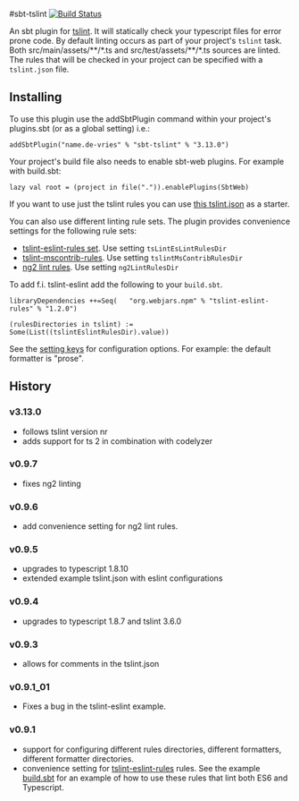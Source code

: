 #sbt-tslint [![Build Status](https://travis-ci.org/joost-de-vries/sbt-tslint.png?branch=master)](https://travis-ci.org/joost-de-vries/sbt-tslint)

An sbt plugin for [tslint](http://palantir.github.io/tslint/). It will statically check your typescript files for error prone code.
By default linting occurs as part of your project's `tslint` task. Both src/main/assets/\*\*/\*.ts and
src/test/assets/\*\*/\*.ts sources are linted.
The rules that will be checked in your project can be specified with a `tslint.json` file. 

## Installing
To use this plugin use the addSbtPlugin command within your project's plugins.sbt (or as a global setting) i.e.:

    addSbtPlugin("name.de-vries" % "sbt-tslint" % "3.13.0")

Your project's build file also needs to enable sbt-web plugins. For example with build.sbt:

    lazy val root = (project in file(".")).enablePlugins(SbtWeb)
    
If you want to use just the tslint rules you can use [this tslint.json](https://github.com/palantir/tslint/blob/master/docs/sample.tslint.json) as a starter.

You can also use different linting rule sets. The plugin provides convenience settings for the following rule sets:
- [tslint-eslint-rules set](https://github.com/buzinas/tslint-eslint-rules). Use setting `tsLintEsLintRulesDir`  
- [tslint-mscontrib-rules](https://github.com/Microsoft/tslint-microsoft-contrib). Use setting `tslintMsContribRulesDir`  
- [ng2 lint rules](https://github.com/mgechev/codelyzer). Use setting `ng2LintRulesDir`  

To add f.i. tslint-eslint add the following to your `build.sbt`.

    libraryDependencies ++=Seq(   "org.webjars.npm" % "tslint-eslint-rules" % "1.2.0")

    (rulesDirectories in tslint) := Some(List((tslintEslintRulesDir).value))

See the [setting keys](https://github.com/joost-de-vries/sbt-tslint/blob/master/src/main/scala/name/devries/tslint/SbtTSLint.scala) for configuration options. For example: the default formatter is "prose". 



## History

### v3.13.0
- follows tslint version nr
- adds support for ts 2 in combination with codelyzer

### v0.9.7
- fixes ng2 linting

### v0.9.6
- add convenience setting for ng2 lint rules.

### v0.9.5

- upgrades to typescript 1.8.10 
- extended example tslint.json with eslint configurations

### v0.9.4

- upgrades to typescript 1.8.7 and tslint 3.6.0

### v0.9.3 

- allows for comments in the tslint.json

### v0.9.1_01

- Fixes a bug in the tslint-eslint example.

### v0.9.1
- support for configuring different rules directories, different formatters, different formatter directories.  
- convenience setting for [tslint-eslint-rules](https://github.com/buzinas/tslint-eslint-rules) rules. See the example [build.sbt](https://github.com/joost-de-vries/sbt-tslint/blob/master/sbt-tslint-plugin-tester/build.sbt) for an example of how to use these rules that lint both ES6 and Typescript.
